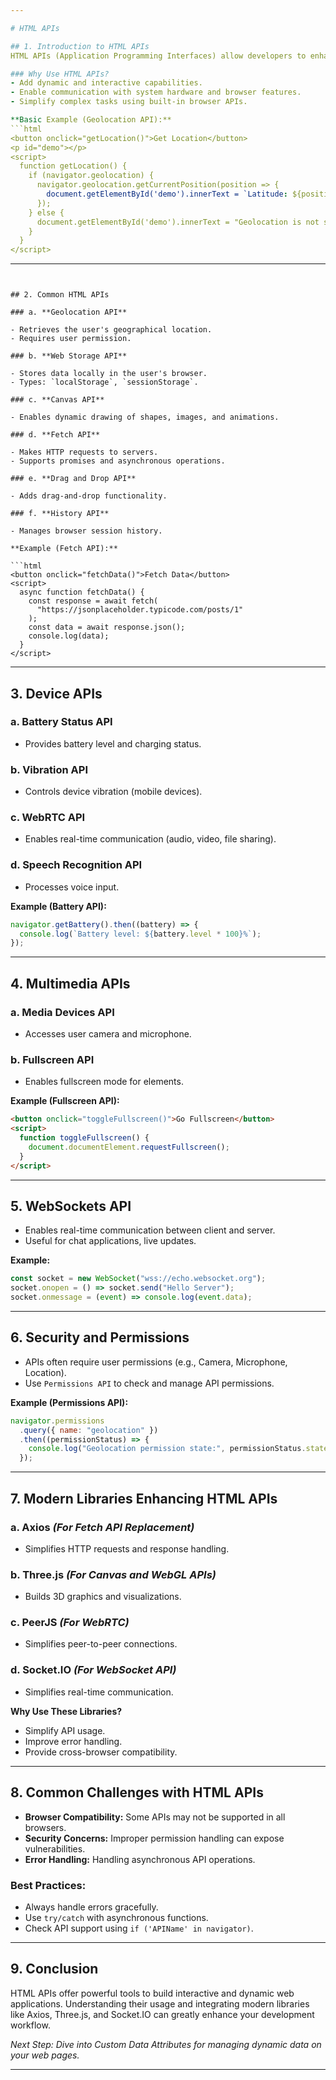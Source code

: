 ```yaml
---

# HTML APIs

## 1. Introduction to HTML APIs
HTML APIs (Application Programming Interfaces) allow developers to enhance web pages with dynamic functionalities, interactive features, and integration with system-level resources.

### Why Use HTML APIs?
- Add dynamic and interactive capabilities.
- Enable communication with system hardware and browser features.
- Simplify complex tasks using built-in browser APIs.

**Basic Example (Geolocation API):**
```html
<button onclick="getLocation()">Get Location</button>
<p id="demo"></p>
<script>
  function getLocation() {
    if (navigator.geolocation) {
      navigator.geolocation.getCurrentPosition(position => {
        document.getElementById('demo').innerText = `Latitude: ${position.coords.latitude}, Longitude: ${position.coords.longitude}`;
      });
    } else {
      document.getElementById('demo').innerText = "Geolocation is not supported by this browser.";
    }
  }
</script>
```

---
```


## 2. Common HTML APIs

### a. **Geolocation API**

- Retrieves the user's geographical location.
- Requires user permission.

### b. **Web Storage API**

- Stores data locally in the user's browser.
- Types: `localStorage`, `sessionStorage`.

### c. **Canvas API**

- Enables dynamic drawing of shapes, images, and animations.

### d. **Fetch API**

- Makes HTTP requests to servers.
- Supports promises and asynchronous operations.

### e. **Drag and Drop API**

- Adds drag-and-drop functionality.

### f. **History API**

- Manages browser session history.

**Example (Fetch API):**

```html
<button onclick="fetchData()">Fetch Data</button>
<script>
  async function fetchData() {
    const response = await fetch(
      "https://jsonplaceholder.typicode.com/posts/1"
    );
    const data = await response.json();
    console.log(data);
  }
</script>
```

---

## 3. Device APIs

### a. **Battery Status API**

- Provides battery level and charging status.

### b. **Vibration API**

- Controls device vibration (mobile devices).

### c. **WebRTC API**

- Enables real-time communication (audio, video, file sharing).

### d. **Speech Recognition API**

- Processes voice input.

**Example (Battery API):**

```javascript
navigator.getBattery().then((battery) => {
  console.log(`Battery level: ${battery.level * 100}%`);
});
```

---

## 4. Multimedia APIs

### a. **Media Devices API**

- Accesses user camera and microphone.

### b. **Fullscreen API**

- Enables fullscreen mode for elements.

**Example (Fullscreen API):**

```html
<button onclick="toggleFullscreen()">Go Fullscreen</button>
<script>
  function toggleFullscreen() {
    document.documentElement.requestFullscreen();
  }
</script>
```

---

## 5. WebSockets API

- Enables real-time communication between client and server.
- Useful for chat applications, live updates.

**Example:**

```javascript
const socket = new WebSocket("wss://echo.websocket.org");
socket.onopen = () => socket.send("Hello Server");
socket.onmessage = (event) => console.log(event.data);
```

---

## 6. Security and Permissions

- APIs often require user permissions (e.g., Camera, Microphone, Location).
- Use `Permissions API` to check and manage API permissions.

**Example (Permissions API):**

```javascript
navigator.permissions
  .query({ name: "geolocation" })
  .then((permissionStatus) => {
    console.log("Geolocation permission state:", permissionStatus.state);
  });
```

---

## 7. Modern Libraries Enhancing HTML APIs

### a. **Axios** _(For Fetch API Replacement)_

- Simplifies HTTP requests and response handling.

### b. **Three.js** _(For Canvas and WebGL APIs)_

- Builds 3D graphics and visualizations.

### c. **PeerJS** _(For WebRTC)_

- Simplifies peer-to-peer connections.

### d. **Socket.IO** _(For WebSocket API)_

- Simplifies real-time communication.

**Why Use These Libraries?**

- Simplify API usage.
- Improve error handling.
- Provide cross-browser compatibility.

---

## 8. Common Challenges with HTML APIs

- **Browser Compatibility:** Some APIs may not be supported in all browsers.
- **Security Concerns:** Improper permission handling can expose vulnerabilities.
- **Error Handling:** Handling asynchronous API operations.

### Best Practices:

- Always handle errors gracefully.
- Use `try/catch` with asynchronous functions.
- Check API support using `if ('APIName' in navigator)`.

---

## 9. Conclusion

HTML APIs offer powerful tools to build interactive and dynamic web applications. Understanding their usage and integrating modern libraries like Axios, Three.js, and Socket.IO can greatly enhance your development workflow.

_Next Step: Dive into Custom Data Attributes for managing dynamic data on your web pages._

---
